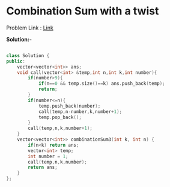 # Combination Sum with a twist

Problem Link : [Link](https://leetcode.com/problems/combination-sum-iii/description/)

**Solution:-**
```C++

class Solution {
public:
    vector<vector<int>> ans;
    void call(vector<int> &temp,int n,int k,int number){
        if(number>9){
            if(n==0 && temp.size()==k) ans.push_back(temp);
            return;
        }
        if(number<=n){
            temp.push_back(number);
            call(temp,n-number,k,number+1);
            temp.pop_back();
        }
        call(temp,n,k,number+1);
    }
    vector<vector<int>> combinationSum3(int k, int n) {
        if(n<k) return ans;
        vector<int> temp;
        int number = 1;
        call(temp,n,k,number);
        return ans;
    }
};

```
